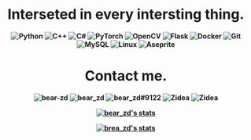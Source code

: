 
<h1 align='center'>
  <strong>
    Interseted in every intersting thing.
  <strong>
</h1>
  
<p align="center">
     <img src="https://img.shields.io/badge/-Python-black?style=flat-square&logo=Python" alt="Python">
    <img src="https://img.shields.io/badge/-C++-black?style=flat-square&logo=C" alt="C++">
    <img src="https://img.shields.io/badge/C%23-csharp-black?style=flat-square&logo=C%23" alt="C#">
    <img src="https://img.shields.io/badge/-PyTorch-black?style=flat-square&logo=PyTorch" alt="PyTorch">
    <img src="https://img.shields.io/badge/-OpenCV-black?style=flat-square&logo=OpenCV" alt="OpenCV">
    <img src="https://img.shields.io/badge/-flask-black?style=flat-square&logo=Flask" alt="Flask">
    <img src="https://img.shields.io/badge/-Docker-black?style=flat-square&logo=Docker" alt="Docker">
    <img src="https://img.shields.io/badge/-Git-black?style=flat-square&logo=Git" alt="Git">
    <img src="https://img.shields.io/badge/-MySQL-black?style=flat-square&logo=MySql" alt="MySQL">
    <img src="https://img.shields.io/badge/-Linux-black?style=flat-square&logo=Linux" alt="Linux">
    <img src="https://img.shields.io/badge/-Aseprite-black?style=flat-square&logo=Aseprite" alt="Aseprite">
</p>
    
<h1 align='center'>
  <strong>
    Contact me.
  <strong>
</h1>
<p align="center">
    <img src="https://img.shields.io/badge/-github-black?style=flat-square&logo=github" alt="bear-zd" href="https://github.com/bear-zd">
    <img src="https://img.shields.io/badge/-twitter-black?style=flat-square&logo=twitter" alt="bear_zd" href="https://twitter.com/zd_bear">
    <img src="https://img.shields.io/badge/-discord-black?style=flat-square&logo=discord" alt="bear_zd#9122" >
    <img src="https://img.shields.io/badge/-stackoverflow-black?style=flat-square&logo=stackoverflow" alt="Zidea" href="https://stackoverflow.com/users/16833703/zidea">
    <img src="https://img.shields.io/badge/-steam-black?style=flat-square&logo=steam" alt="Zidea" href="https://steamcommunity.com/profiles/76561198189914286/">
</p>

<p align="center">
  <a href="https://github.com/bear-zd">
    <img src="https://github-readme-stats.vercel.app/api?username=bear-zd&show_icons=true&theme=buefy" alt="bear_zd's stats">
  </a>
</p>

  <p align="center">
    <a href="https://github.com/bear-zd">
       <img src="https://github-readme-stats.vercel.app/api/top-langs/?username=bear-zd&layout=compact&exclude_repo=bear-zd.github.io&langs_count=6&theme=buefy" alt="brea_zd's stats">
    </a>
  </p>


